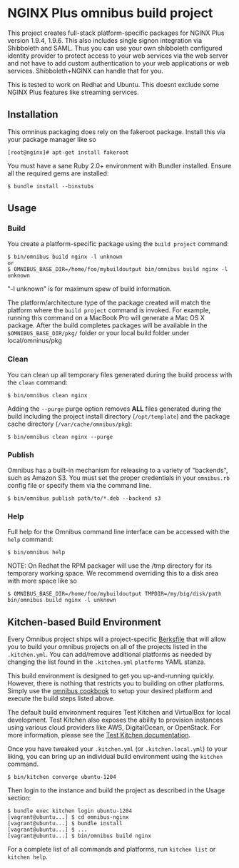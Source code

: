 NGINX Plus omnibus build project
========================
This project creates full-stack platform-specific packages for
NGINX Plus version 1.9.4, 1.9.6. This also includes single signon integration via Shibboleth and SAML. Thus you can use your own shibboleth configured identity provider to protect access to your web services via the web server and not have to add custom authentication to your web applications or web services. Shibboleth+NGINX can handle that for you.

This is tested to work on Redhat and Ubuntu. This doesnt exclude some NGINX Plus features like streaming services.

Installation
------------
This omninus packaging does rely on the fakeroot package. Install this via your package manager like so

```shell
[root@nginx]# apt-get install fakeroot
```

You must have a sane Ruby 2.0+ environment with Bundler installed. Ensure all
the required gems are installed:

```shell
$ bundle install --binstubs
```

Usage
-----
### Build

You create a platform-specific package using the `build project` command:

```shell
$ bin/omnibus build nginx -l unknown
or
$ OMNIBUS_BASE_DIR=/home/foo/mybuildoutput bin/omnibus build nginx -l unknown
```

"-l unknown" is for maximum spew of build information.

The platform/architecture type of the package created will match the platform
where the `build project` command is invoked. For example, running this command
on a MacBook Pro will generate a Mac OS X package. After the build completes
packages will be available in the `$OMNIBUS_BASE_DIR/pkg/` folder or your local
build folder under local/omninus/pkg

### Clean

You can clean up all temporary files generated during the build process with
the `clean` command:

```shell
$ bin/omnibus clean nginx
```

Adding the `--purge` purge option removes __ALL__ files generated during the
build including the project install directory (`/opt/template`) and
the package cache directory (`/var/cache/omnibus/pkg`):

```shell
$ bin/omnibus clean nginx --purge
```

### Publish

Omnibus has a built-in mechanism for releasing to a variety of "backends", such
as Amazon S3. You must set the proper credentials in your `omnibus.rb` config
file or specify them via the command line.

```shell
$ bin/omnibus publish path/to/*.deb --backend s3
```

### Help

Full help for the Omnibus command line interface can be accessed with the
`help` command:

```shell
$ bin/omnibus help
```

NOTE: On Redhat the RPM packager will use the /tmp directory for its temporary working space. We recommend overriding this to a disk area with more space like so

```shell
$ OMNIBUS_BASE_DIR=/home/foo/mybuildoutput TMPDIR=/my/big/disk/path bin/omnibus build nginx -l unknown
```


Kitchen-based Build Environment
-------------------------------
Every Omnibus project ships will a project-specific
[Berksfile](http://berkshelf.com/) that will allow you to build your omnibus projects on all of the projects listed
in the `.kitchen.yml`. You can add/remove additional platforms as needed by
changing the list found in the `.kitchen.yml` `platforms` YAML stanza.

This build environment is designed to get you up-and-running quickly. However,
there is nothing that restricts you to building on other platforms. Simply use
the [omnibus cookbook](https://github.com/opscode-cookbooks/omnibus) to setup
your desired platform and execute the build steps listed above.

The default build environment requires Test Kitchen and VirtualBox for local
development. Test Kitchen also exposes the ability to provision instances using
various cloud providers like AWS, DigitalOcean, or OpenStack. For more
information, please see the [Test Kitchen documentation](http://kitchen.ci).

Once you have tweaked your `.kitchen.yml` (or `.kitchen.local.yml`) to your
liking, you can bring up an individual build environment using the `kitchen`
command.

```shell
$ bin/kitchen converge ubuntu-1204
```

Then login to the instance and build the project as described in the Usage
section:

```shell
$ bundle exec kitchen login ubuntu-1204
[vagrant@ubuntu...] $ cd omnibus-nginx
[vagrant@ubuntu...] $ bundle install
[vagrant@ubuntu...] $ ...
[vagrant@ubuntu...] $ bin/omnibus build nginx
```

For a complete list of all commands and platforms, run `kitchen list` or
`kitchen help`.
